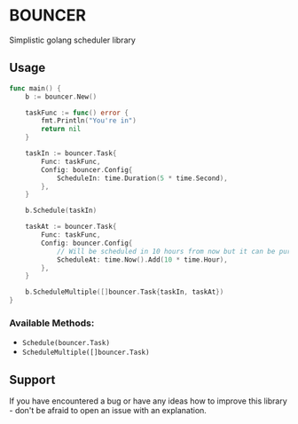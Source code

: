 # BOUNCER
Simplistic golang scheduler library

## Usage
```go
func main() {
    b := bouncer.New()

    taskFunc := func() error {
        fmt.Println("You're in")
        return nil
    }

    taskIn := bouncer.Task{
        Func: taskFunc,
        Config: bouncer.Config{
            ScheduleIn: time.Duration(5 * time.Second),
        },
    }

    b.Schedule(taskIn)

    taskAt := bouncer.Task{
        Func: taskFunc,
        Config: bouncer.Config{
            // Will be scheduled in 10 hours from now but it can be pure time.Time struct
            ScheduleAt: time.Now().Add(10 * time.Hour), 
        },
    }

    b.ScheduleMultiple([]bouncer.Task{taskIn, taskAt})
}
```

### Available Methods:
- ```Schedule(bouncer.Task)```
- ```ScheduleMultiple([]bouncer.Task)```


## Support
If you have encountered a bug or have any ideas how to improve this library - don't be afraid to open an issue with an explanation.
